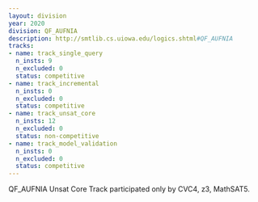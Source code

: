 ```yaml
---
layout: division
year: 2020
division: QF_AUFNIA
description: http://smtlib.cs.uiowa.edu/logics.shtml#QF_AUFNIA
tracks:
- name: track_single_query
  n_insts: 9
  n_excluded: 0
  status: competitive
- name: track_incremental
  n_insts: 0
  n_excluded: 0
  status: competitive
- name: track_unsat_core
  n_insts: 12
  n_excluded: 0
  status: non-competitive
- name: track_model_validation
  n_insts: 0
  n_excluded: 0
  status: competitive
---
```

QF_AUFNIA Unsat Core Track participated only by CVC4, z3, MathSAT5.
